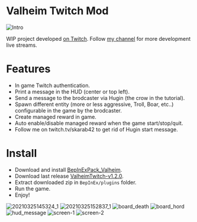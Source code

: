 # Valheim Twitch Mod

![Intro](https://user-images.githubusercontent.com/62928763/112491633-c972b400-8d80-11eb-95ee-f5cdb2373a0c.png)

WIP project developed [on Twitch](https://twitch.tv/skarab42). Follow [my channel](https://twitch.tv/skarab42) for more development live streams.

# Features

- In game Twitch authentication.
- Print a message in the HUD (center or top left).
- Send a message to the brodcaster via Hugin (the crow in the tutorial). 
- Spawn different entity (more or less aggressive, Troll, Boar, etc..) configurable in the game by the brodcaster.
- Create managed reward in game.
- Auto enable/disable managed reward when the game start/stop/quit.
- Follow me on twitch.tv/skarab42 to get rid of Hugin start message.

# Install

- Download and install [BepInExPack_Valheim](https://valheim.thunderstore.io/package/denikson/BepInExPack_Valheim/).
- Download last release [ValheimTwitch-v1.2.0](https://github.com/skarab42/ValheimTwitch/releases/download/v1.2.0/ValheimTwitch-v1.2.0.zip).
- Extract downloaded zip in `BepInEx/plugins` folder.
- Run the game.
- Enjoy!

![20210325145324_1](https://user-images.githubusercontent.com/62928763/112490412-a267b280-8d7f-11eb-822e-3189abdaae0d.jpg)
![20210325152837_1](https://user-images.githubusercontent.com/62928763/112490416-a398df80-8d7f-11eb-92c1-4cd288b18dc3.jpg)
![board_death](https://user-images.githubusercontent.com/62928763/112490418-a398df80-8d7f-11eb-9f4b-84596615367e.jpg)
![board_hord](https://user-images.githubusercontent.com/62928763/112490419-a398df80-8d7f-11eb-9b05-07c33e5afbec.jpg)
![hud_message](https://user-images.githubusercontent.com/62928763/112490424-a4317600-8d7f-11eb-9c11-1aff075c9c69.jpg)
![screen-1](https://user-images.githubusercontent.com/62928763/112490425-a4ca0c80-8d7f-11eb-940f-d09e02103e61.png)
![screen-2](https://user-images.githubusercontent.com/62928763/112490427-a4ca0c80-8d7f-11eb-8022-ea8316acdf4d.png)
